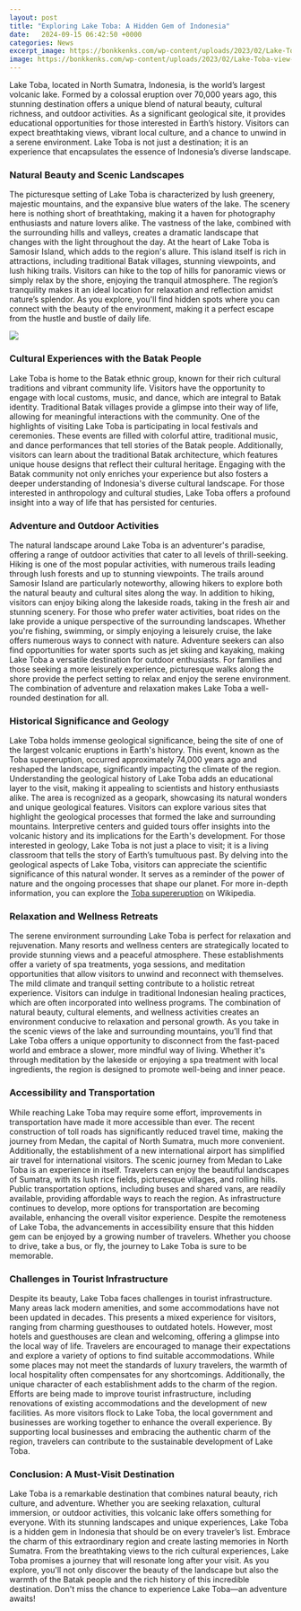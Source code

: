 ```yaml
---
layout: post
title: "Exploring Lake Toba: A Hidden Gem of Indonesia"
date:   2024-09-15 06:42:50 +0000
categories: News
excerpt_image: https://bonkkenks.com/wp-content/uploads/2023/02/Lake-Toba-view-from-TelePhoto-by-Martin-Lukas-1024x683.jpeg
image: https://bonkkenks.com/wp-content/uploads/2023/02/Lake-Toba-view-from-TelePhoto-by-Martin-Lukas-1024x683.jpeg
---
```


Lake Toba, located in North Sumatra, Indonesia, is the world’s largest volcanic lake. Formed by a colossal eruption over 70,000 years ago, this stunning destination offers a unique blend of natural beauty, cultural richness, and outdoor activities. As a significant geological site, it provides educational opportunities for those interested in Earth’s history. Visitors can expect breathtaking views, vibrant local culture, and a chance to unwind in a serene environment. Lake Toba is not just a destination; it is an experience that encapsulates the essence of Indonesia’s diverse landscape.
### Natural Beauty and Scenic Landscapes
The picturesque setting of Lake Toba is characterized by lush greenery, majestic mountains, and the expansive blue waters of the lake. The scenery here is nothing short of breathtaking, making it a haven for photography enthusiasts and nature lovers alike. The vastness of the lake, combined with the surrounding hills and valleys, creates a dramatic landscape that changes with the light throughout the day.
At the heart of Lake Toba is Samosir Island, which adds to the region's allure. This island itself is rich in attractions, including traditional Batak villages, stunning viewpoints, and lush hiking trails. Visitors can hike to the top of hills for panoramic views or simply relax by the shore, enjoying the tranquil atmosphere. The region’s tranquility makes it an ideal location for relaxation and reflection amidst nature’s splendor. As you explore, you'll find hidden spots where you can connect with the beauty of the environment, making it a perfect escape from the hustle and bustle of daily life.

![](https://bonkkenks.com/wp-content/uploads/2023/02/Lake-Toba-view-from-TelePhoto-by-Martin-Lukas-1024x683.jpeg)
### Cultural Experiences with the Batak People
Lake Toba is home to the Batak ethnic group, known for their rich cultural traditions and vibrant community life. Visitors have the opportunity to engage with local customs, music, and dance, which are integral to Batak identity. Traditional Batak villages provide a glimpse into their way of life, allowing for meaningful interactions with the community. 
One of the highlights of visiting Lake Toba is participating in local festivals and ceremonies. These events are filled with colorful attire, traditional music, and dance performances that tell stories of the Batak people. Additionally, visitors can learn about the traditional Batak architecture, which features unique house designs that reflect their cultural heritage. Engaging with the Batak community not only enriches your experience but also fosters a deeper understanding of Indonesia's diverse cultural landscape. For those interested in anthropology and cultural studies, Lake Toba offers a profound insight into a way of life that has persisted for centuries.
### Adventure and Outdoor Activities
The natural landscape around Lake Toba is an adventurer's paradise, offering a range of outdoor activities that cater to all levels of thrill-seeking. Hiking is one of the most popular activities, with numerous trails leading through lush forests and up to stunning viewpoints. The trails around Samosir Island are particularly noteworthy, allowing hikers to explore both the natural beauty and cultural sites along the way.
In addition to hiking, visitors can enjoy biking along the lakeside roads, taking in the fresh air and stunning scenery. For those who prefer water activities, boat rides on the lake provide a unique perspective of the surrounding landscapes. Whether you're fishing, swimming, or simply enjoying a leisurely cruise, the lake offers numerous ways to connect with nature.
Adventure seekers can also find opportunities for water sports such as jet skiing and kayaking, making Lake Toba a versatile destination for outdoor enthusiasts. For families and those seeking a more leisurely experience, picturesque walks along the shore provide the perfect setting to relax and enjoy the serene environment. The combination of adventure and relaxation makes Lake Toba a well-rounded destination for all.
### Historical Significance and Geology
Lake Toba holds immense geological significance, being the site of one of the largest volcanic eruptions in Earth's history. This event, known as the Toba supereruption, occurred approximately 74,000 years ago and reshaped the landscape, significantly impacting the climate of the region. Understanding the geological history of Lake Toba adds an educational layer to the visit, making it appealing to scientists and history enthusiasts alike.
The area is recognized as a geopark, showcasing its natural wonders and unique geological features. Visitors can explore various sites that highlight the geological processes that formed the lake and surrounding mountains. Interpretive centers and guided tours offer insights into the volcanic history and its implications for the Earth's development. For those interested in geology, Lake Toba is not just a place to visit; it is a living classroom that tells the story of Earth’s tumultuous past.
By delving into the geological aspects of Lake Toba, visitors can appreciate the scientific significance of this natural wonder. It serves as a reminder of the power of nature and the ongoing processes that shape our planet. For more in-depth information, you can explore the [Toba supereruption](https://us.edu.vn/en/Toba_supereruption) on Wikipedia.
### Relaxation and Wellness Retreats
The serene environment surrounding Lake Toba is perfect for relaxation and rejuvenation. Many resorts and wellness centers are strategically located to provide stunning views and a peaceful atmosphere. These establishments offer a variety of spa treatments, yoga sessions, and meditation opportunities that allow visitors to unwind and reconnect with themselves.
The mild climate and tranquil setting contribute to a holistic retreat experience. Visitors can indulge in traditional Indonesian healing practices, which are often incorporated into wellness programs. The combination of natural beauty, cultural elements, and wellness activities creates an environment conducive to relaxation and personal growth.
As you take in the scenic views of the lake and surrounding mountains, you’ll find that Lake Toba offers a unique opportunity to disconnect from the fast-paced world and embrace a slower, more mindful way of living. Whether it's through meditation by the lakeside or enjoying a spa treatment with local ingredients, the region is designed to promote well-being and inner peace.
### Accessibility and Transportation
While reaching Lake Toba may require some effort, improvements in transportation have made it more accessible than ever. The recent construction of toll roads has significantly reduced travel time, making the journey from Medan, the capital of North Sumatra, much more convenient. Additionally, the establishment of a new international airport has simplified air travel for international visitors.
The scenic journey from Medan to Lake Toba is an experience in itself. Travelers can enjoy the beautiful landscapes of Sumatra, with its lush rice fields, picturesque villages, and rolling hills. Public transportation options, including buses and shared vans, are readily available, providing affordable ways to reach the region.
As infrastructure continues to develop, more options for transportation are becoming available, enhancing the overall visitor experience. Despite the remoteness of Lake Toba, the advancements in accessibility ensure that this hidden gem can be enjoyed by a growing number of travelers. Whether you choose to drive, take a bus, or fly, the journey to Lake Toba is sure to be memorable.
### Challenges in Tourist Infrastructure
Despite its beauty, Lake Toba faces challenges in tourist infrastructure. Many areas lack modern amenities, and some accommodations have not been updated in decades. This presents a mixed experience for visitors, ranging from charming guesthouses to outdated hotels. However, most hotels and guesthouses are clean and welcoming, offering a glimpse into the local way of life.
Travelers are encouraged to manage their expectations and explore a variety of options to find suitable accommodations. While some places may not meet the standards of luxury travelers, the warmth of local hospitality often compensates for any shortcomings. Additionally, the unique character of each establishment adds to the charm of the region.
Efforts are being made to improve tourist infrastructure, including renovations of existing accommodations and the development of new facilities. As more visitors flock to Lake Toba, the local government and businesses are working together to enhance the overall experience. By supporting local businesses and embracing the authentic charm of the region, travelers can contribute to the sustainable development of Lake Toba.
### Conclusion: A Must-Visit Destination
Lake Toba is a remarkable destination that combines natural beauty, rich culture, and adventure. Whether you are seeking relaxation, cultural immersion, or outdoor activities, this volcanic lake offers something for everyone. With its stunning landscapes and unique experiences, Lake Toba is a hidden gem in Indonesia that should be on every traveler’s list.
Embrace the charm of this extraordinary region and create lasting memories in North Sumatra. From the breathtaking views to the rich cultural experiences, Lake Toba promises a journey that will resonate long after your visit. As you explore, you'll not only discover the beauty of the landscape but also the warmth of the Batak people and the rich history of this incredible destination. Don't miss the chance to experience Lake Toba—an adventure awaits!